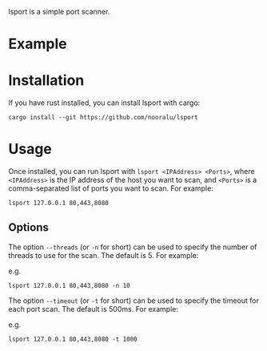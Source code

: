 lsport is a simple port scanner.

# Example


# Installation

If you have rust installed, you can install lsport with cargo:

```
cargo install --git https://github.com/nooralu/lsport
```

# Usage

Once installed, you can run lsport with `lsport <IPAddress> <Ports>`, where `<IPAddress>` is the IP address of the host you want to scan, and `<Ports>` is a comma-separated list of ports you want to scan. For example:

```
lsport 127.0.0.1 80,443,8080
```

## Options

The option `--threads` (or `-n` for short) can be used to specify the number of threads to use for the scan. The default is 5. For example:

e.g.

```
lsport 127.0.0.1 80,443,8080 -n 10
```

The option `--timeout` (or `-t` for short) can be used to specify the timeout for each port scan. The default is 500ms. For example:

e.g.

```
lsport 127.0.0.1 80,443,8080 -t 1000
```
